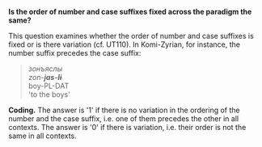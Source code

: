 **Is the order of number and case suffixes fixed across the paradigm the same?**

This question examines whether the order of number and case suffixes is fixed or is there variation (cf. UT110). In Komi-Zyrian, for instance, the number suffix precedes the case suffix: 

>*зонъяслы*<br/> 
>*zon-**jɑs-lɨ***<br/>
>boy-PL-DAT<br/>
>'to the boys'<br/>

**Coding.** The answer is '1' if there is no variation in the ordering of the number and the case suffix, i.e. one of them precedes the other in all contexts. The answer is '0' if there is variation, i.e. their order is not the same in all contexts.
